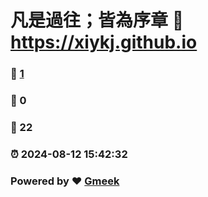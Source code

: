 # 凡是過往；皆為序章 :link: https://xiykj.github.io 
### :page_facing_up: [1](https://xiykj.github.io/tag.html) 
### :speech_balloon: 0 
### :hibiscus: 22 
### :alarm_clock: 2024-08-12 15:42:32 
### Powered by :heart: [Gmeek](https://github.com/Meekdai/Gmeek)
